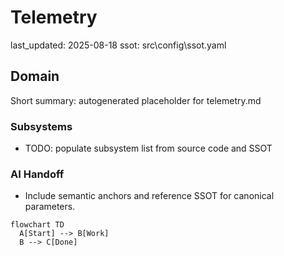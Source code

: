 # Telemetry
last_updated: 2025-08-18
ssot: src\config\ssot.yaml

## Domain
Short summary: autogenerated placeholder for telemetry.md

### Subsystems
- TODO: populate subsystem list from source code and SSOT

### AI Handoff
- Include semantic anchors and reference SSOT for canonical parameters.

```mermaid
flowchart TD
  A[Start] --> B[Work]
  B --> C[Done]
```
